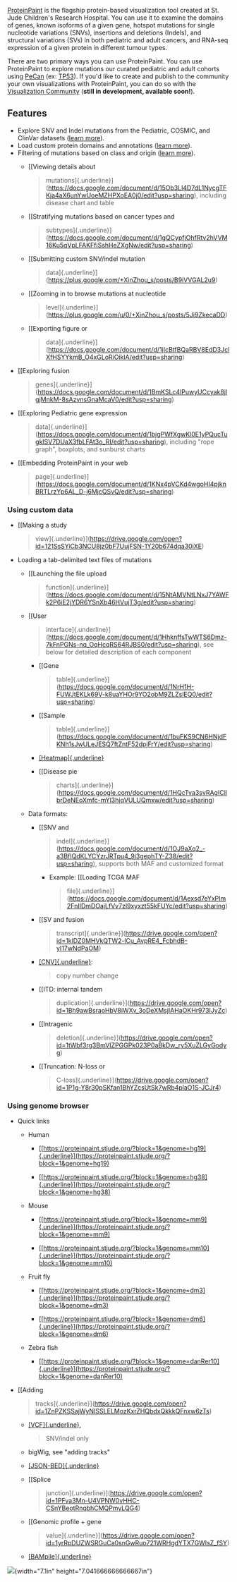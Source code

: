[ProteinPaint][viz-community-proteinpaint] is the flagship protein-based visualization tool created at St. Jude Children's Research Hospital. You can use it to examine the domains of genes, known isoforms of a given gene, hotspot mutations for single nucleotide variations (SNVs), insertions and deletions (Indels), and structural variations (SVs) in both pediatric and adult cancers, and RNA-seq expression of a given protein in different tumour types. 

There are two primary ways you can use ProteinPaint. You can use ProteinPaint to explore mutations our curated pediatric and adult cohorts using [PeCan][pecan] (ex: [TP53][pecan-tp53]). If you'd like to create and publish to the community your own visualizations with ProteinPaint, you can do so with the [Visualization Community][viz-community] (**still in development, available soon!**).

## Features


* Explore SNV and Indel mutations from the Pediatric, COSMIC, and ClinVar datasets ([learn more][loading-datasets]).
* Load custom protein domains and annotations ([learn more][custom-protein-domains]).
* Filtering of mutations based on class and origin ([learn more][filtering-mutations]).
    -   [[Viewing details about
        > mutations]{.underline}](https://docs.google.com/document/d/15Ob3Ll4D7dL1NycgTFKja4aX6unYwUoeMZHPXoEA0j0/edit?usp=sharing),
        > including disease chart and table

    -   [[Stratifying mutations based on cancer types and
        > subtypes]{.underline}](https://docs.google.com/document/d/1gQCypfjOhfRtv2hVVM16Ku5qVpLFAKFfiSshHeZXgNw/edit?usp=sharing)

    -   [[Submitting custom SNV/indel mutation
        > data]{.underline}](https://plus.google.com/+XinZhou_s/posts/B9iVVGAL2u9)

    -   [[Zooming in to browse mutations at nucleotide
        > level]{.underline}](https://plus.google.com/u/0/+XinZhou_s/posts/5Ji9ZkecaDD)

    -   [[Exporting figure or
        > data]{.underline}](https://docs.google.com/document/d/1jIcBtfBQaRBV8EdD3JclXfHSYYkmB_O4xGLoRiOiklA/edit?usp=sharing)

-   [[Exploring fusion
    > genes]{.underline}](https://docs.google.com/document/d/1BmKSLc4lPuwyUCcyak8jlgjMnkM-8sAzvnsGnaMcaV0/edit?usp=sharing)

-   [[Exploring Pediatric gene expression
    > data]{.underline}](https://docs.google.com/document/d/1bjgPWfXgwKl0E1yPQucTugklSV7DUaX3fbLFAt3o_RI/edit?usp=sharing),
    > including "rope graph", boxplots, and sunburst charts

-   [[Embedding ProteinPaint in your web
    > page]{.underline}](https://docs.google.com/document/d/1KNx4pVCKd4wgoHI4pjknBRTLrzYp6AL_D-j6MjcQSvQ/edit?usp=sharing)

### Using custom data

-   [[Making a study
    > view]{.underline}](https://drive.google.com/open?id=121SsSYiCb3NCU8jz0bF7UujFSN-1Y20b674dqa30iXE)

-   Loading a tab-delimited text files of mutations

    -   [[Launching the file upload
        > function]{.underline}](https://docs.google.com/document/d/15NtAMVNtLNxJ7YAWFk2P6iE2jYDR6YSnXb46HVujT3g/edit?usp=sharing)

    -   [[User
        > interface]{.underline}](https://docs.google.com/document/d/1HhknffsTwWTS6Dmz-7kFnPGNs-nq_OqHcqRS64RJBS0/edit?usp=sharing),
        > see below for detailed description of each component

        -   [[Gene
            > table]{.underline}](https://docs.google.com/document/d/1NrH1H-FUWJtEKLk69V-k8uaYHOr9YO2obM9ZLZslEQ0/edit?usp=sharing)

        -   [[Sample
            > table]{.underline}](https://docs.google.com/document/d/1buFKS9CN6HNjdFKNh1sJwULeJESQ7ftZntF52dpjFrY/edit?usp=sharing)

        -   [[Heatmap]{.underline}](https://docs.google.com/document/d/1JA9O4dUSwCga4Ua4DK3vbG0x9JGtKuI3j-9gjb6Tz6U/edit?usp=sharing)

        -   [[Disease pie
            > charts]{.underline}](https://docs.google.com/document/d/1HQcTva3svRAgICllbrDeNEoXmfc-mYl3hjqVULUQmxw/edit?usp=sharing)

    -   Data formats:

        -   [[SNV and
            > indel]{.underline}](https://docs.google.com/document/d/1OJ9aXq2_-a3BfIQdKLYCYzrJRTpu4_9i3gephTY-Z38/edit?usp=sharing),
            > supports both MAF and customized format

            -   Example: [[Loading TCGA MAF
                > file]{.underline}](https://docs.google.com/document/d/1Aexsd7eYxPIm2FnIIDmDOajLfVv7zl9xyxzt55kFUYc/edit?usp=sharing)

        -   [[SV and fusion
            > transcript]{.underline}](https://drive.google.com/open?id=1klDZ0MHVkQTW2-lCu_AvpRE4_FcbhdB-yI17wNdPaOM)

        -   [[CNV]{.underline}](https://drive.google.com/open?id=1WHptqOWNf96V0bYEDpj-EsKZGYnbBNc9aQIrhzdEJaU):
            > copy number change

        -   [[ITD: internal tandem
            > duplication]{.underline}](https://drive.google.com/open?id=1Bh9awBsraoHbV8iWXv_3oDeXMsjIAHaOKHr973IJyZc)

        -   [[Intragenic
            > deletion]{.underline}](https://drive.google.com/open?id=1tWbf3rg3BmVIZPGGPk023P0aBkDw_ry5XuZLGyGodyg)

        -   [[Truncation: N-loss or
            > C-loss]{.underline}](https://drive.google.com/open?id=1P1g-Y8r30pSKfan1BhYZcsUtSk7wRb4plaO1S-JCJr4)

### Using genome browser

-   Quick links

    -   Human

        -   [[https://proteinpaint.stjude.org/?block=1&genome=hg19]{.underline}](https://proteinpaint.stjude.org/?block=1&genome=hg19)

        -   [[https://proteinpaint.stjude.org/?block=1&genome=hg38]{.underline}](https://proteinpaint.stjude.org/?block=1&genome=hg38)

    -   Mouse

        -   [[https://proteinpaint.stjude.org/?block=1&genome=mm9]{.underline}](https://proteinpaint.stjude.org/?block=1&genome=mm9)

        -   [[https://proteinpaint.stjude.org/?block=1&genome=mm10]{.underline}](https://proteinpaint.stjude.org/?block=1&genome=mm10)

    -   Fruit fly

        -   [[https://proteinpaint.stjude.org/?block=1&genome=dm3]{.underline}](https://proteinpaint.stjude.org/?block=1&genome=dm3)

        -   [[https://proteinpaint.stjude.org/?block=1&genome=dm6]{.underline}](https://proteinpaint.stjude.org/?block=1&genome=dm6)

    -   Zebra fish

        -   [[https://proteinpaint.stjude.org/?block=1&genome=danRer10]{.underline}](https://proteinpaint.stjude.org/?block=1&genome=danRer10)

-   [[Adding
    > tracks]{.underline}](https://drive.google.com/open?id=1ZnPZKSSajWyNISSLELMozKxrZHQbdxQkkkQFnxw6zTs)

    -   [[VCF]{.underline}](https://drive.google.com/open?id=1dbuYeQR6cgkpzcPaIChRFtXwolJVheoTr9NEW_Mfthw),
        > SNV/indel only

    -   bigWig, see "adding tracks"

    -   [[JSON-BED]{.underline}](https://drive.google.com/open?id=1GP81rer7YEb0RpIej2XXfx-k7SCAL1Od9At_oczf06A)

    -   [[Splice
        > junction]{.underline}](https://drive.google.com/open?id=1PFva3Mn-U4VPNW0vHHC-CSnYBeotRnqbhCMQPmyLQG4)

    -   [[Genomic profile + gene
        > value]{.underline}](https://drive.google.com/open?id=1yrRpDUZWSRGuCa0snGwRuo721WRHgdYTX7GWIsZ_fSY)

    -   [[BAMpile]{.underline}](https://drive.google.com/open?id=1ZS0v_t1WvZ4NX8LRhWRM9twl-M3IZt7b4tRCPKyYW1M)

![](../../images/guides/proteinpaint/index/media/image1.png){width="7.1in"
height="7.041666666666667in"}

[pecan]: https://pecan.stjude.cloud
[viz-community]: https://viz.stjude.cloud
[pecan-tp53]: https://pecan.stjude.org/proteinpaint/TP53
[viz-community-proteinpaint]: https://viz.stjude.cloud/tools/proteinpaint

[custom-protein-domains]: ./custom-protein-domains.md
[loading-datasets]: ./loading-datasets.md
[filtering-mutations]: ./filtering-mutations.md